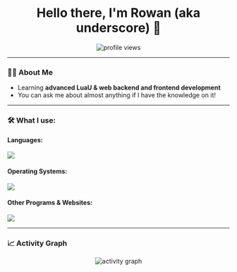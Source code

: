 <h1 align="center">Hello there, I'm Rowan (aka underscore) 👋</h1>
<p align="center">
  <img src="https://komarev.com/ghpvc/?username=underscore-lol&label=Profile%20Views&color=0e75b6&style=flat" alt="profile views" />
</p>

---

### 👨‍💻 About Me
- Learning **advanced LuaU & web backend and frontend development**
- You can ask me about almost anything if I have the knowledge on it!

---

### 🛠️ What I use:
#### Languages:
<p>
  <img src="https://skillicons.dev/icons?i=bash,css,discordjs,html,java,js,lua,nodejs,powershell" />
</p>

#### Operating Systems:
<p>
  <img src="https://skillicons.dev/icons?i=linux,arch,debian,raspberrypi,ubuntu,mint,windows" />
</p>

#### Other Programs & Websites:
<p>
  <img src="https://skillicons.dev/icons?i=cloudflare,discord,bots,firebase,git,github,robloxstudio,vscode" />
</p>

---

### 📈 Activity Graph
<p align="center">
  <img src="https://github-readme-activity-graph.vercel.app/graph?username=underscore-lol&bg_color=0d1117&color=79fe96&line=79fe96&point=ffffff&area=true&hide_border=true" alt="activity graph"/>
</p>
